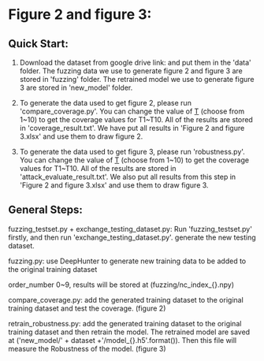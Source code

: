 # Figure 2 and figure 3:

## Quick Start:

1. Download the dataset from google drive link:     and put them in the 'data' folder. The fuzzing data we use to generate figure 2 and figure 3 are stored in 'fuzzing' folder. The retrained model we use to generate figure 3 are stored in 'new_model' folder. 

2. To generate the data used to get figure 2, please run 'compare_coverage.py'. You can change the value of [T](https://github.com/DNNTesting/CovTesting/blob/a7bd6da7833124796b9d7fcabce85055a097d1b1/Figure%202%20and%20figure%203/compare_coverage.py#L253) (choose from 1~10) to get the coverage values for T1~T10. All of the results are stored in 'coverage_result.txt'. We have put all results in 'Figure 2 and figure 3.xlsx' and use them to draw figure 2.

3.  To generate the data used to get figure 3, please run 'robustness.py'. You can change the value of [T](https://github.com/DNNTesting/CovTesting/blob/5abea2564bb247e54caa2908248d44a956b914f7/Figure%202%20and%20figure%203/robustness.py#L381) (choose from 1~10) to get the coverage values for T1~T10. All of the results are stored in 'attack_evaluate_result.txt'. We also put all results from this step in 'Figure 2 and figure 3.xlsx' and use them to draw figure 3.

   

## General Steps:

fuzzing_testset.py + exchange_testing_dataset.py: Run 'fuzzing_testset.py' firstly, and then run 'exchange_testing_dataset.py'. generate the new testing dataset. 

fuzzing.py: use DeepHunter to generate new training data to be added to the original training dataset 

order_number 0~9, results will be stored at (fuzzing/nc_index_{}.npy)

compare_coverage.py: add the generated training dataset to the original training dataset and test the coverage. (figure 2)

retrain_robustness.py: add the generated training dataset to the original training dataset and then retrain the model. The retrained model are saved at ('new_model/' + dataset +'/model_{}.h5'.format()). Then this file will measure the Robustness of the model. (figure 3)





